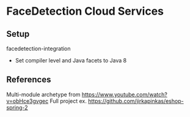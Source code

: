 # FaceDetection Cloud Services

## Setup

facedetection-integration
* Set compiler level and Java facets to Java 8

## References
Multi-module archetype from https://www.youtube.com/watch?v=obHce3gvgec
Full project ex. https://github.com/jirkapinkas/eshop-spring-2